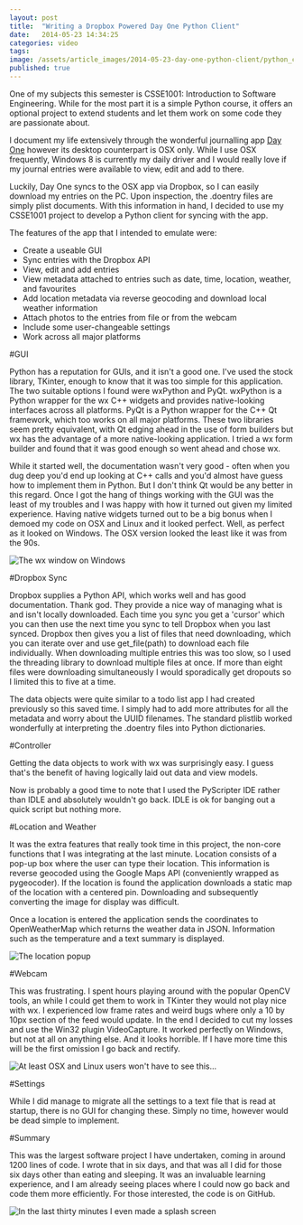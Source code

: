 ```yaml
---
layout: post
title:  "Writing a Dropbox Powered Day One Python Client"
date:   2014-05-23 14:34:25
categories: video
tags: 
image: /assets/article_images/2014-05-23-day-one-python-client/python_code.jpg
published: true
---
```


One of my subjects this semester is CSSE1001: Introduction to Software Engineering. While for the most part it is a simple Python course, it offers an optional project to extend students and let them work on some code they are passionate about. 

I document my life extensively through the wonderful journalling app <a href="http://dayoneapp.com">Day One</a> however its desktop counterpart is OSX only. While I use OSX frequently, Windows 8 is currently my daily driver and I would really love if my journal entries were available to view, edit and add to there.

Luckily, Day One syncs to the OSX app via Dropbox, so I can easily download my entries on the PC. Upon inspection, the .doentry files are simply plist documents. With this information in hand, I decided to use my CSSE1001 project to develop a Python client for syncing with the app. 

The features of the app that I intended to emulate were:

- Create a useable GUI
- Sync entries with the Dropbox API
- View, edit and add entries
- View metadata attached to entries such as date, time, location, weather, and favourites
- Add location metadata via reverse geocoding and download local weather information
- Attach photos to the entries from file or from the webcam
- Include some user-changeable settings
- Work across all major platforms

#GUI

Python has a reputation for GUIs, and it isn't a good one. I've used the stock library, TKinter, enough to know that it was too simple for this application. The two suitable options I found were wxPython and PyQt. wxPython is a Python wrapper for the wx C++ widgets and provides native-looking interfaces across all platforms. PyQt is a Python wrapper for the C++ Qt framework, which too works on all major platforms. These two libraries seem pretty equivalent, with Qt edging ahead in the use of form builders but wx has the advantage of a more native-looking application. I tried a wx form builder and found that it was good enough so went ahead and chose wx.


While it started well, the documentation wasn't very good - often when you dug deep you'd end up looking at C++ calls and you'd almost have guess how to implement them in Python. But I don't think Qt would be any better in this regard. Once I got the hang of things working with the GUI was the least of my troubles and I was happy with how it turned out given my limited experience. Having native widgets turned out to be a big bonus when I demoed my code on OSX and Linux and it looked perfect. Well, as perfect as it looked on Windows. The OSX version looked the least like it was from the 90s. 

![The wx window on Windows]({{site.baseurl}}/assets/images/day_one_main.jpg)

#Dropbox Sync

Dropbox supplies a Python API, which works well and has good documentation. Thank god. They provide a nice way of managing what is and isn't locally downloaded. Each time you sync you get a 'cursor' which you can then use the next time you sync to tell Dropbox when you last synced. Dropbox then gives you a list of files that need downloading, which you can iterate over and use get_file(path) to download each file individually. When downloading multiple entries this was too slow, so I used the threading library to download multiple files at once. If more than eight files were downloading simultaneously I would sporadically get dropouts so I limited this to five at a time. 

The data objects were quite similar to a todo list app I had created previously so this saved time. I simply had to add more attributes for all the metadata and worry about the UUID filenames. The standard plistlib worked wonderfully at interpreting the .doentry files into Python dictionaries. 

#Controller

Getting the data objects to work with wx was surprisingly easy. I guess that's the benefit of having logically laid out data and view models. 

Now is probably a good time to note that I used the PyScripter IDE rather than IDLE and absolutely wouldn't go back. IDLE is ok for banging out a quick script but nothing more.

#Location and Weather

It was the extra features that really took time in this project, the non-core functions that I was integrating at the last minute. Location consists of a pop-up box where the user can type their location. This information is reverse geocoded using the Google Maps API (conveniently wrapped as pygeocoder). If the location is found the application downloads a static map of the location with a centered pin. Downloading and subsequently converting the image for display was difficult. 

Once a location is entered the application sends the coordinates to OpenWeatherMap which returns the weather data in JSON. Information such as the temperature and a text summary is displayed. 

![The location popup]({{site.baseurl}}/assets/images/day_one_location.jpg)

#Webcam

This was frustrating. I spent hours playing around with the popular OpenCV tools, an while I could get them to work in TKinter they would not play nice with wx. I experienced low frame rates and weird bugs where only a 10 by 10px section of the feed would update. In the end I decided to cut my losses and use the Win32 plugin VideoCapture. It worked perfectly on Windows, but not at all on anything else. And it looks horrible. If I have more time this will be the first omission I go back and rectify. 

![At least OSX and Linux users won't have to see this...]({{site.baseurl}}/assets/images/day_one_photo.jpg)

#Settings

While I did manage to migrate all the settings to a text file that is read at startup, there is no GUI for changing these. Simply no time, however would be dead simple to implement.

#Summary

This was the largest software project I have undertaken, coming in around 1200 lines of code. I wrote that in six days, and that was all I did for those six days other than eating and sleeping. It was an invaluable learning experience, and I am already seeing places where I could now go back and code them more efficiently. For those interested, the code is on GitHub.

![In the last thirty minutes I even made a splash screen]({{site.baseurl}}/assets/images/day_one_splash.png)

